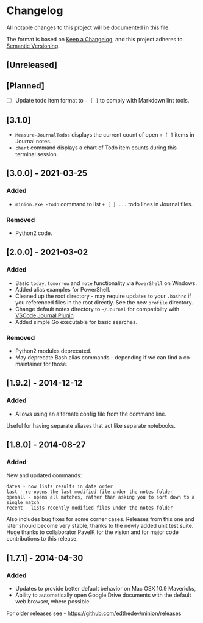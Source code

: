 # Changelog

All notable changes to this project will be documented in this file.

The format is based on [Keep a Changelog](https://keepachangelog.com/en/1.0.0/),
and this project adheres to [Semantic Versioning](https://semver.org/spec/v2.0.0.html).

## [Unreleased]

## [Planned]

- [ ] Update todo item format to `- [ ]` to comply with Markdown lint tools.

## [3.1.0]

+ `Measure-JournalTodos` displays the current count of open `+ [ ]` items in Journal notes.
+ `chart` command displays a chart of Todo item counts during this terminal session.

## [3.0.0] - 2021-03-25

### Added

+ `minion.exe -todo` command to list `+ [ ] ...` todo lines in Journal files.

### Removed

+ Python2 code.

## [2.0.0] - 2021-03-02

### Added

+ Basic `today`, `tomorrow` and `note` functionality via `PowerShell` on Windows.
+ Added alias examples for PowerShell.
+ Cleaned up the root directory - may require updates to your `.bashrc` if you referenced files in the root directly. See the new `profile` directory.
+ Change default notes directory to `~/Journal` for compatibilty with [VSCode Journal Plugin][1]
+ Added simple Go executable for basic searches.

[1]: https://marketplace.visualstudio.com/items?itemName=pajoma.vscode-journal

### Removed

+ Python2 modules deprecated.
+ May deprecate Bash alias commands - depending if we can find a co-maintainer for those.

## [1.9.2] - 2014-12-12

### Added

+ Allows using an alternate config file from the command line.

Useful for having separate aliases that act like separate notebooks.

## [1.8.0] - 2014-08-27

### Added

New and updated commands:

```
dates - now lists results in date order
last - re-opens the last modified file under the notes folder
openall - opens all matches, rather than asking you to sort down to a single match
recent - lists recently modified files under the notes folder
```

Also includes bug fixes for some corner cases. Releases from this one and later should become very stable, thanks to the newly added unit test suite.
Huge thanks to collaborator PavelK for the vision and for major code contributions to this release.

## [1.7.1] - 2014-04-30

### Added 

+ Updates to provide better default behavior on Mac OSX 10.9 Mavericks,
+ Ability to automatically open Google Drive documents with the default web browser, where possible.

For older releases see - https://github.com/edthedev/minion/releases
